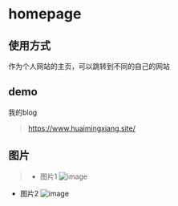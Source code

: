 # homepage

## 使用方式
作为个人网站的主页，可以跳转到不同的自己的网站

## demo

我的blog
> https://www.huaimingxiang.site/

## 图片

>- 图片1
![image](https://github.com/huaimingxiang/homepage/tree/master/img/homepage.png)

- 图片2
![image](https://github.com/huaimingxiang/homepage/tree/master/img/homepage2.png)
